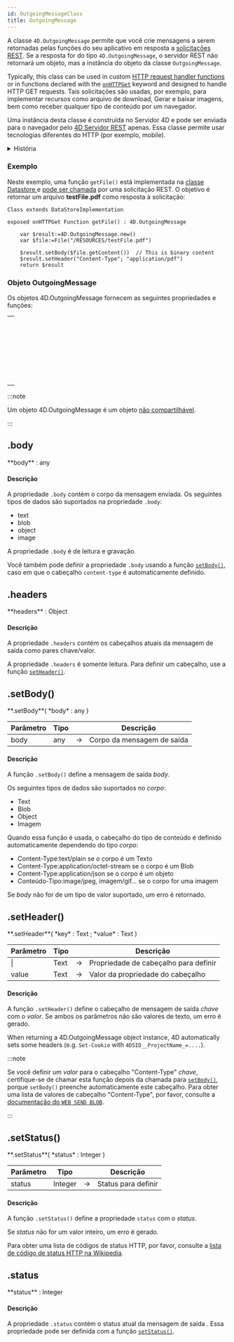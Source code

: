 ```yaml
---
id: OutgoingMessageClass
title: OutgoingMessage
---
```


A classe `4D.OutgoingMessage` permite que você crie mensagens a serem retornadas pelas funções do seu aplicativo em resposta a [solicitações REST](../REST/REST_requests.md). Se a resposta for do tipo `4D.OutgoingMessage`, o servidor REST não retornará um objeto, mas a instância do objeto da classe `OutgoingMessage`.

Typically, this class can be used in custom [HTTP request handler functions](../WebServer/http-request-handler.md#function-configuration) or in functions declared with the [`onHTTPGet`](../ORDA/ordaClasses.md#onhttpget-keyword) keyword and designed to handle HTTP GET requests. Tais solicitações são usadas, por exemplo, para implementar recursos como arquivo de download, Gerar e baixar imagens, bem como receber qualquer tipo de conteúdo por um navegador.

Uma instância desta classe é construída no Servidor 4D e pode ser enviada para o navegador pelo [4D Servidor REST](../REST/gettingStarted.md) apenas. Essa classe permite usar tecnologias diferentes do HTTP (por exemplo, mobile).

<details><summary>História</summary>

| Release | Mudanças          |
| ------- | ----------------- |
| 20 R7   | Classe adicionada |

</details>

### Exemplo

Neste exemplo, uma função `getFile()` está implementada na [classe Datastore ](../ORDA/ordaClasses.md#datastore-class) e [pode ser chamada](../ORDA/ordaClasses.md#onhttpget-keyword) por uma solicitação REST. O objetivo é retornar um arquivo **testFile.pdf** como resposta à solicitação:

```4d
Class extends DataStoreImplementation

exposed onHTTPGet Function getFile() : 4D.OutgoingMessage
	
	var $result:=4D.OutgoingMessage.new()
	var $file:=File("/RESOURCES/testFile.pdf")
	
	$result.setBody($file.getContent())  // This is binary content
	$result.setHeader("Content-Type"; "application/pdf")
	return $result
```

### Objeto OutgoingMessage

Os objetos 4D.OutgoingMessage fornecem as seguintes propriedades e funções:

|                                                                                                                                        |
| -------------------------------------------------------------------------------------------------------------------------------------- |
| [<!-- INCLUDE #OutgoingMessageClass.body.Syntax -->](#body)<br/><!-- INCLUDE #OutgoingMessageClass.body.Summary -->                    |
| [<!-- INCLUDE #OutgoingMessageClass.headers.Syntax -->](#headers)<br/><!-- INCLUDE #OutgoingMessageClass.headers.Summary -->           |
| [<!-- INCLUDE #OutgoingMessageClass.setBody().Syntax -->](#setbody)<br/><!-- INCLUDE #OutgoingMessageClass.setBody().Summary -->       |
| [<!-- INCLUDE #OutgoingMessageClass.setHeader().Syntax -->](#setheader)<br/><!-- INCLUDE #OutgoingMessageClass.setHeader().Summary --> |
| [<!-- INCLUDE #OutgoingMessageClass.setStatus().Syntax -->](#setstatus)<br/><!-- INCLUDE #OutgoingMessageClass.setStatus().Summary --> |
| [<!-- INCLUDE #OutgoingMessageClass.status.Syntax -->](#status)<br/><!-- INCLUDE #OutgoingMessageClass.status.Summary -->              |

:::note

Um objeto 4D.OutgoingMessage é um objeto [não compartilhável](../Concepts/shared.md).

:::

<!-- REF OutgoingMessageClass.body.Desc -->

## .body

<!-- REF #OutgoingMessageClass.body.Syntax -->**body** : any<!-- END REF -->

#### Descrição

A propriedade `.body` contém <!-- REF #OutgoingMessageClass.body.Summary --> o corpo da mensagem enviada<!-- END REF -->. Os seguintes tipos de dados são suportados na propriedade `.body`:

 - text
 - blob
 - object
 - image

A propriedade `.body` é de leitura e gravação.

Você também pode definir a propriedade `.body` usando a função [`setBody()`](#setbody), caso em que o cabeçalho `content-type` é automaticamente definido.

<!-- END REF -->

<!-- REF OutgoingMessageClass.headers.Desc -->

## .headers

<!-- REF #OutgoingMessageClass.headers.Syntax -->**headers** : Object<!-- END REF -->

#### Descrição

A propriedade `.headers` contém <!-- REF #OutgoingMessageClass.headers.Summary --> os cabeçalhos atuais da mensagem de saída como pares chave/valor<!-- END REF -->.

A propriedade `.headers` é somente leitura. Para definir um cabeçalho, use a função [`setHeader()`](#setheader).

<!-- END REF -->

<!-- REF OutgoingMessageClass.setBody().Desc -->

## .setBody()

<!-- REF #OutgoingMessageClass.setBody().Syntax -->**.setBody**( *body* : any )<!-- END REF -->

<!-- REF #OutgoingMessageClass.setBody().Params -->

| Parâmetro | Tipo |    | Descrição                  |
| --------- | ---- | -- | -------------------------- |
| body      | any  | -> | Corpo da mensagem de saída |

<!-- END REF -->

#### Descrição

A função `.setBody()` <!-- REF #OutgoingMessageClass.setBody().Summary -->define a mensagem de saída *body*<!-- END REF -->.

Os seguintes tipos de dados são suportados no *corpo*:

 - Text
 - Blob
 - Object
 - Imagem

Quando essa função é usada, o cabeçalho do tipo de conteúdo é definido automaticamente dependendo do tipo *corpo*:

 - Content-Type:text/plain se o corpo é um Texto
 - Content-Type:application/octet-stream se o corpo é um Blob
 - Content-Type:application/json se o corpo é um objeto
 - Conteúdo-Tipo:image/jpeg, imagem/gif... se o corpo for uma imagem

Se *body* não for de um tipo de valor suportado, um erro é retornado.

<!-- END REF -->

<!-- REF OutgoingMessageClass.setHeader().Desc -->

## .setHeader()

<!-- REF #OutgoingMessageClass.setHeader().Syntax -->**.setHeader**( *key* : Text ; *value* : Text )<!-- END REF -->

<!-- REF #OutgoingMessageClass.setHeader().Params -->

| Parâmetro | Tipo |    | Descrição                             |
| --------- | ---- | -- | ------------------------------------- |
| \|        | Text | -> | Propriedade de cabeçalho para definir |
| value     | Text | -> | Valor da propriedade do cabeçalho     |

<!-- END REF -->

#### Descrição

A função `.setHeader()` <!-- REF #OutgoingMessageClass.setHeader().Summary -->define o cabeçalho de mensagem de saída *chave* com o *valor*<!-- END REF -->. Se ambos os parâmetros não são valores de texto, um erro é gerado.

When returning a 4D.OutgoingMessage object instance, 4D automatically sets some headers (e.g. `Set-Cookie` with `4DSID__ProjectName_=....`).

:::note

Se você definir um *valor* para o cabeçalho "Content-Type" *chave*, certifique-se de chamar esta função depois da chamada para [`setBody()`](#setbody), porque `setBody()` preenche automaticamente este cabeçalho. Para obter uma lista de valores de cabeçalho "Content-Type", por favor, consulte a [documentação do `WEB SEND BLOB`](../commands-legacy/web-send-blob.md).

:::

<!-- END REF -->

<!-- REF OutgoingMessageClass.setStatus().Desc -->

## .setStatus()

<!-- REF #OutgoingMessageClass.setStatus().Syntax -->**.setStatus**( *status* : Integer )<!-- END REF -->

<!-- REF #OutgoingMessageClass.setStatus().Params -->

| Parâmetro | Tipo    |    | Descrição           |
| --------- | ------- | -- | ------------------- |
| status    | Integer | -> | Status para definir |

<!-- END REF -->

#### Descrição

A função `.setStatus()` <!-- REF #OutgoingMessageClass.setStatus().Summary -->define a propriedade `status` com o *status*<!-- END REF -->.

Se *status* não for um valor inteiro, um erro é gerado.

Para obter uma lista de códigos de status HTTP, por favor, consulte a [lista de código de status HTTP na Wikipedia](https://en.wikipedia.org/wiki/List_of_HTTP_status_codes).

<!-- END REF -->

<!-- REF OutgoingMessageClass.status.Desc -->

## .status

<!-- REF #OutgoingMessageClass.status.Syntax -->**status** : Integer<!-- END REF -->

#### Descrição

A propriedade `.status` contém <!-- REF #OutgoingMessageClass.status.Summary --> o status atual da mensagem de saída <!-- END REF -->. Essa propriedade pode ser definida com a função [`setStatus()`](setstatus).

<!-- END REF -->
